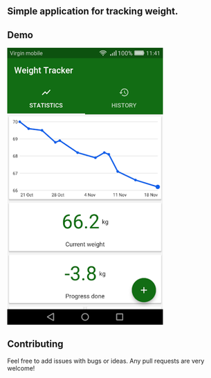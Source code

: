 ## Simple application for tracking weight.

## Demo

<img src="images/demo.png" width="360" alt="App Demo">

## Contributing

Feel free to add issues with bugs or ideas. Any pull requests are very welcome!
